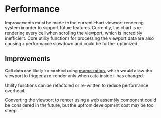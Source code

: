 # Performance

Improvements must be made to the current chart viewport rendering system in order to support future features. Currently, the chart is re-rendering every cell when scrolling the viewport, which is incredibly inefficient. Core utility functions for processing the viewport data are also causing a performance slowdown and could be further optimized.

## Improvements

Cell data can likely be cached using [memoization](https://react.dev/reference/react/memo), which would allow the viewport to trigger a re-render only when data inside it has changed.

Utility functions can be refactored or re-written to reduce performance overhead.

Converting the viewport to render using a web assembly component could be considered in the future, but the upfront development cost may be too steep.
